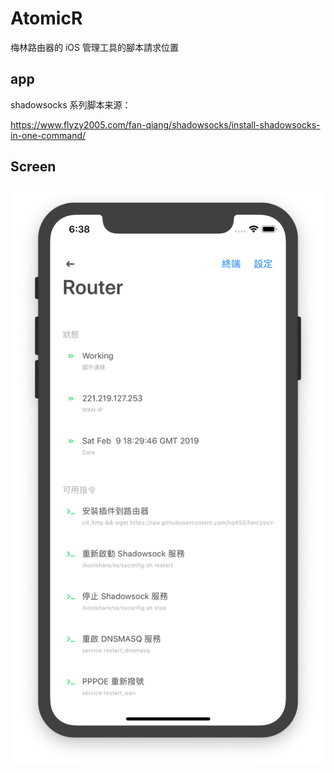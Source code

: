 # AtomicR

梅林路由器的 iOS 管理工具的腳本請求位置



## app

shadowsocks 系列脚本来源：

https://www.flyzy2005.com/fan-qiang/shadowsocks/install-shadowsocks-in-one-command/



## Screen

![screen](./README/screen.png)